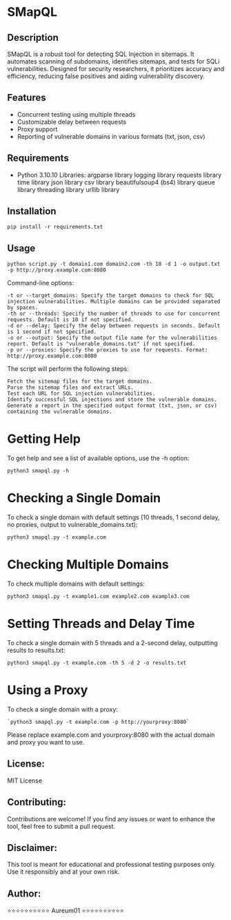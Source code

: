 # SMapQL

## Description
SMapQL is a robust tool for detecting SQL Injection in sitemaps. It automates scanning of subdomains, identifies sitemaps, and tests for SQLi vulnerabilities. Designed for security researchers, it prioritizes accuracy and efficiency, reducing false positives and aiding vulnerability discovery.

## Features

- Concurrent testing using multiple threads
- Customizable delay between requests
- Proxy support
- Reporting of vulnerable domains in various formats (txt, json, csv)

## Requirements

- Python 3.10.10
Libraries:
argparse library
logging library
requests library
time library
json library
csv library
beautifulsoup4 (bs4) library
queue library
threading library
urllib library

## Installation


`pip install -r requirements.txt`

## Usage

`python script.py -t domain1.com domain2.com -th 10 -d 1 -o output.txt -p http://proxy.example.com:8080`

Command-line options:

    -t or --target_domains: Specify the target domains to check for SQL injection vulnerabilities. Multiple domains can be provided separated by spaces.
    -th or --threads: Specify the number of threads to use for concurrent requests. Default is 10 if not specified.
    -d or --delay: Specify the delay between requests in seconds. Default is 1 second if not specified.
    -o or --output: Specify the output file name for the vulnerabilities report. Default is "vulnerable_domains.txt" if not specified.
    -p or --proxies: Specify the proxies to use for requests. Format: http://proxy.example.com:8080

The script will perform the following steps:

    Fetch the sitemap files for the target domains.
    Parse the sitemap files and extract URLs.
    Test each URL for SQL injection vulnerabilities.
    Identify successful SQL injections and store the vulnerable domains.
    Generate a report in the specified output format (txt, json, or csv) containing the vulnerable domains.

# Getting Help

To get help and see a list of available options, use the -h option:

`python3 smapql.py -h`

# Checking a Single Domain

To check a single domain with default settings (10 threads, 1 second delay, no proxies, output to vulnerable_domains.txt):

`python3 smapql.py -t example.com`

# Checking Multiple Domains

To check multiple domains with default settings:

`python3 smapql.py -t example1.com example2.com example3.com`

# Setting Threads and Delay Time

To check a single domain with 5 threads and a 2-second delay, outputting results to results.txt:

`python3 smapql.py -t example.com -th 5 -d 2 -o results.txt`

# Using a Proxy

To check a single domain with a proxy:

    `python3 smapql.py -t example.com -p http://yourproxy:8080`

Please replace example.com and yourproxy:8080 with the actual domain and proxy you want to use.

## License:

MIT License

## Contributing:

Contributions are welcome! If you find any issues or want to enhance the tool, feel free to submit a pull request.

## Disclaimer:

This tool is meant for educational and professional testing purposes only. Use it responsibly and at your own risk.

## Author:

⭐⭐⭐⭐⭐⭐⭐⭐⭐⭐
        Aureum01
⭐⭐⭐⭐⭐⭐⭐⭐⭐⭐

